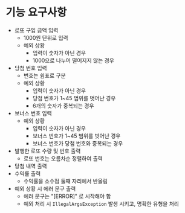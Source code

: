 # 기능 요구사항
- 로또 구입 금액 입력
  - 1000원 단위로 입력
  - 예외 상황
    - 입력이 숫자가 아닌 경우 
    - 1000으로 나누어 떨어지지 않는 경우
- 당첨 번호 입력
  - 번호는 쉼표로 구분
  - 예외 상황
    - 입력이 숫자가 아닌 경우
    - 당첨 번호가 1~45 범위를 벗어난 경우
    - 6개의 숫자가 중복되는 경우
- 보너스 번호 입력
  - 예외 상황
    - 입력이 숫자가 아닌 경우
    - 보너스 번호가 1~45 범위를 벗어난 경우
    - 보너스 번호가 당첨 번호와 중복되는 경우
- 발행한 로또 수량 및 번호 출력
  - 로또 번호는 오름차순 정렬하여 출력
- 당첨 내역 출력
- 수익률 출력
  - 수익률을 소수점 둘째 자리에서 반올림
- 예외 상황 시 에러 문구 출력
  - 에러 문구는 "[ERROR]" 로 시작해야 함
  - 예외 처리 시 `IllegalArgsException` 발생 시키고, 명확한 유형을 처리